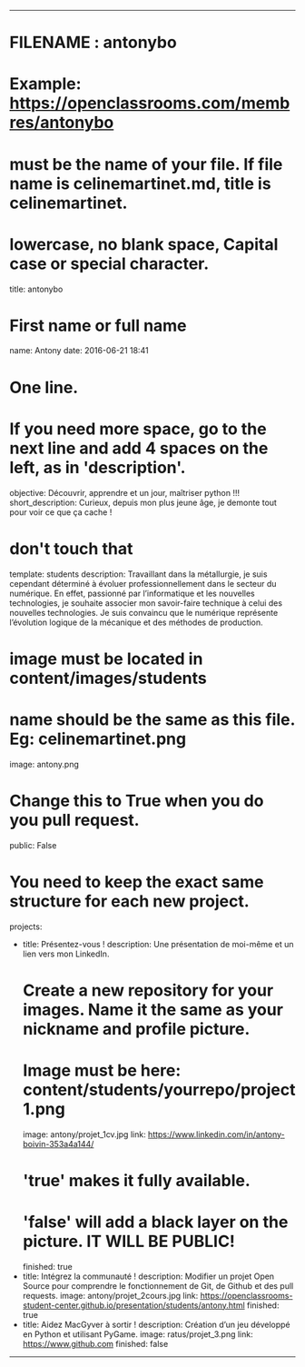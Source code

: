 ---

# FILENAME : antonybo
# Example: https://openclassrooms.com/membres/antonybo
# must be the name of your file. If file name is celinemartinet.md, title is celinemartinet.
# lowercase, no blank space, Capital case or special character.
title: antonybo

# First name or full name
name: Antony
date: 2016-06-21 18:41

# One line.
# If you need more space, go to the next line and add 4 spaces on the left, as in 'description'.
objective: Découvrir, apprendre et un jour, maîtriser python !!!
short_description: Curieux, depuis mon plus jeune âge, je demonte tout pour voir ce que ça cache !

# don't touch that
template: students
description:
    Travaillant dans la métallurgie,
    je suis cependant déterminé à évoluer professionnellement dans le secteur du numérique.
    En effet, passionné par l’informatique et les nouvelles technologies,
    je souhaite associer mon savoir-faire technique à celui des nouvelles technologies.
    Je suis convaincu que le numérique représente l’évolution logique de la mécanique
    et des méthodes de production.

# image must be located in content/images/students
# name should be the same as this file. Eg: celinemartinet.png
image: antony.png

# Change this to True when you do you pull request.
public: False

# You need to keep the exact same structure for each new project.
projects:
  - title: Présentez-vous !
    description: Une présentation de moi-même et un lien vers mon LinkedIn.
    # Create a new repository for your images. Name it the same as your nickname and profile picture.
    # Image must be here: content/students/yourrepo/project1.png
    image: antony/projet_1cv.jpg
    link: https://www.linkedin.com/in/antony-boivin-353a4a144/
    # 'true' makes it fully available.
    # 'false' will add a black layer on the picture. IT WILL BE PUBLIC!
    finished: true
  - title: Intégrez la communauté !
    description: Modifier un projet Open Source pour comprendre le fonctionnement de Git, de Github et des pull requests. 
    image: antony/projet_2cours.jpg
    link: https://openclassrooms-student-center.github.io/presentation/students/antony.html
    finished: true
  - title: Aidez MacGyver à sortir !
    description: Création d’un jeu développé en Python et utilisant PyGame.
    image: ratus/projet_3.png
    link: https://www.github.com
    finished: false
---